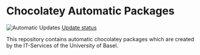 # Chocolatey Automatic Packages

![Automatic Updates](https://github.com/ITS-Unibas/chocolatey-community-packages/actions/workflows/main.yml/badge.svg)
[Update status](https://gist.github.com/7ccfa9c48ba8a91d5e70190fe1b85e0d)

This repository contains automatic chocolatey packages which are created by the IT-Services of the University of Basel.
